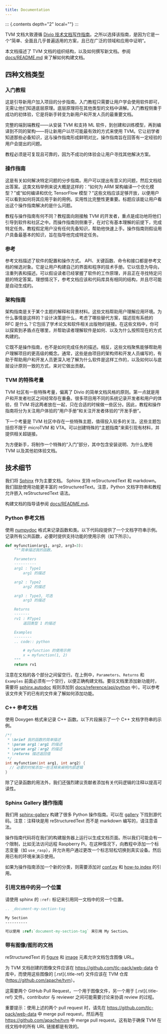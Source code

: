 ```yaml
---
title: Documentation
---
```


::: {.contents depth="2" local=""}
:::

TVM 文档大致遵循 [Divio 技术文档写作指南](https://documentation.divio.com)。之所以选择该指南，是因为它是一个“简单、全面且几乎普遍适用的方案，且已在广泛的领域和应用中证明”。

本文档描述了 TVM 文档的组织结构，以及如何撰写新文档。参阅 [docs/README.md](https://github.com/apache/tvm/tree/main/docs#build-locally) 来了解如何构建文档。

## 四种文档类型

### 入门教程

这是引导新用户加入项目的分步指南。入门教程只需要让用户学会使用软件即可，无需让他们知道底层原理。底层原理将在其他类型的文档中讲解。入门教程侧重于成功的初体验，它是将新手转变为新用户和开发人员的最重要文档。

完整的端到端教程——从安装 TVM 和支持 ML 软件，到创建和训练模型，再到编译到不同的架构——将让新用户以尽可能最有效的方式来使用 TVM。它让初学者知道那些必备知识，这与操作指南形成鲜明对比，操作指南旨在回答有一定经验的用户会提出的问题。

教程必须是可复现且可靠的，因为不成功的体验会让用户寻找其他解决方案。

### 操作指南

这是有关如何解决特定问题的分步指南。用户可以提出有意义的问题，然后文档给出答案。这类文档举例来说大概是这样的：“如何为 ARM 架构编译一个优化模型？”或“如何编译和优化 TensorFlow 模型？”这些文档应该足够开放，以便用户可以看到如何将其应用于新的用例。实用性比完整性更重要。标题应该能让用户看出这个操作指南解决的是什么问题。

教程与操作指南有何不同？教程面向刚接触 TVM 的开发者，重点是成功地将他们引导到软件和社区之中。而操作指南则侧重于，在对它有基本理解的前提下，完成特定任务。教程假定用户没有任何先备知识，帮助他快速上手。操作指南则假设用户具备最基本的知识，旨在指导他完成特定任务。

### 参考

参考文档描述了软件的配置和操作方式。 API、关键函数、命令和接口都是参考文档的候选对象。它是让用户构建自己的界面和程序的技术手册。它以信息为导向，注重列表和描述。可以假设读者已经掌握了软件的工作原理，并且正在寻找特定问题的特定答案。理想情况下，参考文档应该和代码库具有相同的结构，并且尽可能是自动生成的。

### 架构指南

架构指南是关于某个主题的解释和背景材料。这些文档帮助用户理解应用环境。为什么事情是这样的？设计决策是什么，考虑了哪些替代方案，描述现有系统的 RFC 是什么？它包括了学术论文和软件相关出版物的链接。在这些文档中，你可以探索到矛盾点在哪里，并帮助读者理解软件是如何、以及为什么按照现在的方式构建的。

它既不是操作指南，也不是如何完成任务的描述。相反，这些文档聚焦能够帮助用户理解项目的更高级的概念。通常，这些是由项目的架构师和开发人员编写的，有助于帮助用户和开发人员更深入地了解为什么软件是这样工作的，以及如何以与底层设计原则一致的方式，来对它做出贡献。

### TVM 的特殊考量

TVM 社区有一些特殊考量，偏离了 Divio 的简单文档风格的原则。第一点就是用户和开发者社区之间经常存在重叠。很多项目用不同的系统记录开发者和用户的体验，但 TVM 将这两者放在一起，只在合适的时候做一些区分。因此，教程和操作指南将分为关注用户体验的“用户手册”和关注开发者体验的“开发手册”。

下一个考量是 TVM 社区中存在一些特殊主题，值得投入较多的关注。这些主题包括但不限于 microTVM 和 VTA。可以创建特殊的“主题指南”来索引现有材料，并提供相关超链接。

为方便新手，将制作一个特殊的“入门”部分，其中包含安装说明、为什么使用 TVM 以及其他初体验文档。

## 技术细节

我们将 [Sphinx](http://sphinx-doc.org) 作为主要文档。 Sphinx 支持 reStructuredText 和 markdown。我们鼓励使用功能更丰富的 reStructuredText。注意，Python 文档字符串和教程允许嵌入 reStructuredText 语法。

构建文档的指导请参阅 [docs/README.md](https://github.com/apache/tvm/tree/main/docs#build-locally)。

### Python 参考文档

使用 [numpydoc](https://numpydoc.readthedocs.io/en/latest/) 格式来记录函数和类。以下代码段提供了一个文档字符串示例。记录所有公共函数，必要时提供支持功能的使用示例（如下所示）。

``` python
def myfunction(arg1, arg2, arg3=3):
    """简单描述我的函数。

    Parameters
    ----------
    arg1 : Type1
        arg1 的描述

    arg2 : Type2
        arg2 的描述

    arg3 : Type3, 可选
        arg3 的描述

    Returns
    -------
    rv1 : RType1
        返回类型 1 的描述

    Examples
    --------
    .. code:: python

        # myfunction 的使用示例
        x = myfunction(1, 2)
    """
    return rv1
```

注意在文档的各个部分之间留空行。在上例中，`Parameters`、`Returns` 和 `Examples` 前面必须有一个空行，以便正确构建文档。要往文档里添加新功能时，需要将 [sphinx.autodoc](http://www.sphinx-doc.org/en/master/ext/autodoc.html) 规则添加到 [docs/reference/api/python](https://github.com/apache/tvm/tree/main/docs/reference/api/python) 中）。可以参考该文件夹下的已有的文件来了解如何添加功能。

### C++ 参考文档

使用 Doxygen 格式来记录 C++ 函数。以下片段展示了一个 C++ 文档字符串的示例。

``` c++
/*!
 * \brief 我的函数的简单描述
 * \param arg1：arg1 的描述
 * \param arg2：arg2 的描述
 * \returns 描述返回值
 */
int myfunction(int arg1, int arg2) {
  // 必要的时候添加一些注释来阐明内部逻辑
}
```

除了记录函数的用法外，我们还强烈建议贡献者添加有关代码逻辑的注释以提高可读性。

### Sphinx Gallery 操作指南

我们用 [sphinx-gallery](https://sphinx-gallery.github.io/) 构建了很多 Python 操作指南。可以在 [gallery](https://github.com/apache/tvm/tree/main/gallery) 下找到源代码。注意：注释块是用 reStructuredText 而不是 markdown 编写的，请注意语法。

操作指南代码将在我们的构建服务器上运行以生成文档页面。所以我们可能会有一个限制，比如无法访问远程 Raspberry Pi，在这种情况下，向教程中添加一个标志变量（如 `use_rasp`），并允许用户通过更改一个标志轻松切换到真实设备。然后用已有的环境来演示使用。

如果为操作指南添加一个新的分类，则需要添加对 [conf.py](https://github.com/apache/tvm/tree/main/docs/conf.py) 和 [how-to index](https://github.com/apache/tvm/tree/main/docs/how-to/index.rst) 的引用。

### 引用文档中的另一个位置

请使用 sphinx 的 `:ref:` 标记来引用同一文档中的另一个位置。

``` rst
.. _document-my-section-tag

My Section
----------

可以使用 :ref:`document-my-section-tag` 来引用 My Section。
```

### 带有图像/图形的文档

reStructuredText 的 [figure](https://docutils.sourceforge.io/docs/ref/rst/directives.html#figure) 和 [image](https://docutils.sourceforge.io/docs/ref/rst/directives.html#image) 元素允许文档包含图像 URL。

为 TVM 文档创建的图像文件应该在 <https://github.com/tlc-pack/web-data> 仓库中，而使用这些图像的 [.rst]{.title-ref} 文件应该在 TVM 仓库 (<https://github.com/apache/tvm>）。

这需要两个 GitHub Pull Request，一个用于图像文件，另一个用于 [.rst]{.title-ref} 文件。contributor 与 reviewer 之间可能需要讨论来协调 review 的过程。

重要提示：使用上述的两个 pull request 时，请先在 <https://github.com/tlc-pack/web-data> 中 merge pull request，然后再在 <https://github.com/apache/tvm> 中 merge pull request。这有助于确保 TVM 在线文档中的所有 URL 链接都是有效的。